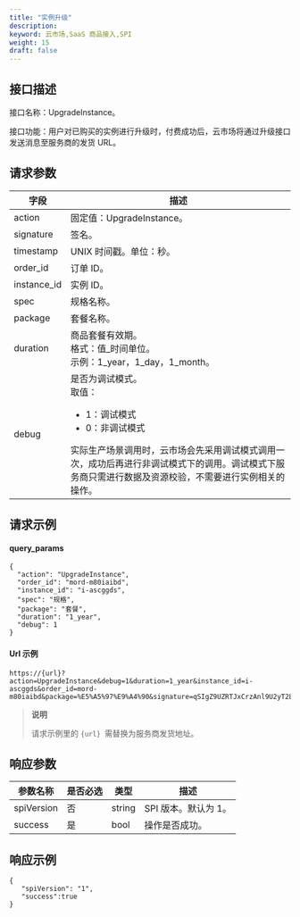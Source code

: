 ```yaml
---
title: "实例升级"
description: 
keyword: 云市场,SaaS 商品接入,SPI
weight: 15
draft: false
---
```


## 接口描述

接口名称：UpgradeInstance。

接口功能：用户对已购买的实例进行升级时，付费成功后，云市场将通过升级接口发送消息至服务商的发货 URL。

## 请求参数

| 字段        | 描述                                                         |
| ----------- | ------------------------------------------------------------ |
| action      | 固定值：UpgradeInstance。                                    |
| signature   | 签名。                                                       |
| timestamp   | UNIX 时间戳。单位：秒。                                      |
| order_id    | 订单 ID。                                                    |
| instance_id | 实例 ID。                                                    |
| spec        | 规格名称。                                                   |
| package     | 套餐名称。                                                   |
| duration    | 商品套餐有效期。<br/>格式：值_时间单位。<br/>示例：1_year，1_day，1_month。 |
| debug       | 是否为调试模式。<br/>取值：<ul><li>1：调试模式</li><li>0：非调试模式</li></ul>实际生产场景调用时，云市场会先采用调试模式调用一次，成功后再进行非调试模式下的调用。调试模式下服务商只需进行数据及资源校验，不需要进行实例相关的操作。 |

## 请求示例

#### query_params

```
{
  "action": "UpgradeInstance",
  "order_id": "mord-m80iaibd",
  "instance_id": "i-ascggds",
  "spec": "规格",
  "package": "套餐",
  "duration": "1_year",
  "debug": 1
}
```

#### Url 示例

```
https://{url}?action=UpgradeInstance&debug=1&duration=1_year&instance_id=i-ascggds&order_id=mord-m80iaibd&package=%E5%A5%97%E9%A4%90&signature=qSIgZ9UZRTJxCrzAnl9U2yT2LLrAExxssRUUUz%2FW4YQ%3D&spec=%E8%A7%84%E6%A0%BC&timestamp=1652254417
```

> **说明**
>
> 请求示例里的 `{url} `需替换为服务商发货地址。

## 响应参数

| 参数名称   | 是否必选 | 类型   | 描述                 |
| ---------- | -------- | ------ | -------------------- |
| spiVersion | 否       | string | SPI 版本。默认为 1。 |
| success    | 是       | bool   | 操作是否成功。       |

## 响应示例

```
{  
   "spiVersion": "1",
   "success":true
}
```
